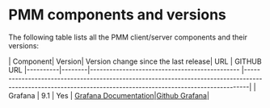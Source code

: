 # PMM components and versions

The following table lists all the PMM client/server components and their versions:


| Component| Version| Version change since the last release| URL          | GITHUB URL
|----------|--------|---------------------------------------------- |-------------------------------------------------------------------------------------------------------------------------------------------------------------|
| Grafana  | 9.1    | Yes                                           | [Grafana Documentation](https://grafana.com/docs/grafana/latest/administration/configuration/)|[Github Grafana](https://github.com/percona-platform/grafana)|


